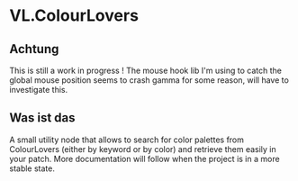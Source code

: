 # VL.ColourLovers

## Achtung

This is still a work in progress ! The mouse hook lib I'm using to catch the global mouse position seems to crash gamma for some reason, will have to investigate this.

## Was ist das

A small utility node that allows to search for color palettes from ColourLovers (either by keyword or by color) and retrieve them easily in your patch. More documentation will follow when the project is in a more stable state.